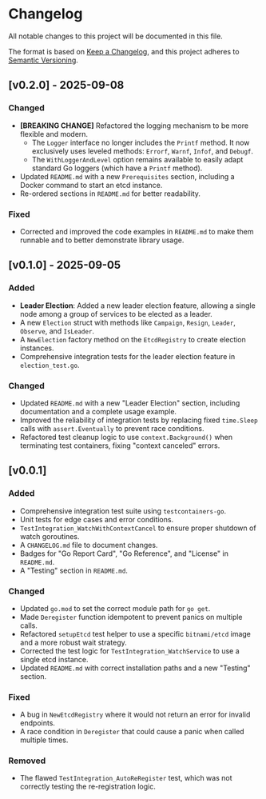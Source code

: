 # Changelog

All notable changes to this project will be documented in this file.

The format is based on [Keep a Changelog](https://keepachangelog.com/en/1.0.0/),
and this project adheres to [Semantic Versioning](https://semver.org/spec/v2.0.0.html).

## [v0.2.0] - 2025-09-08

### Changed
- **[BREAKING CHANGE]** Refactored the logging mechanism to be more flexible and modern.
  - The `Logger` interface no longer includes the `Printf` method. It now exclusively uses leveled methods: `Errorf`, `Warnf`, `Infof`, and `Debugf`.
  - The `WithLoggerAndLevel` option remains available to easily adapt standard Go loggers (which have a `Printf` method).
- Updated `README.md` with a new `Prerequisites` section, including a Docker command to start an etcd instance.
- Re-ordered sections in `README.md` for better readability.

### Fixed
- Corrected and improved the code examples in `README.md` to make them runnable and to better demonstrate library usage.

## [v0.1.0] - 2025-09-05

### Added
- **Leader Election**: Added a new leader election feature, allowing a single node among a group of services to be elected as a leader.
- A new `Election` struct with methods like `Campaign`, `Resign`, `Leader`, `Observe`, and `IsLeader`.
- A `NewElection` factory method on the `EtcdRegistry` to create election instances.
- Comprehensive integration tests for the leader election feature in `election_test.go`.

### Changed
- Updated `README.md` with a new "Leader Election" section, including documentation and a complete usage example.
- Improved the reliability of integration tests by replacing fixed `time.Sleep` calls with `assert.Eventually` to prevent race conditions.
- Refactored test cleanup logic to use `context.Background()` when terminating test containers, fixing "context canceled" errors.

## [v0.0.1]

### Added
- Comprehensive integration test suite using `testcontainers-go`.
- Unit tests for edge cases and error conditions.
- `TestIntegration_WatchWithContextCancel` to ensure proper shutdown of watch goroutines.
- A `CHANGELOG.md` file to document changes.
- Badges for "Go Report Card", "Go Reference", and "License" in `README.md`.
- A "Testing" section in `README.md`.

### Changed
- Updated `go.mod` to set the correct module path for `go get`.
- Made `Deregister` function idempotent to prevent panics on multiple calls.
- Refactored `setupEtcd` test helper to use a specific `bitnami/etcd` image and a more robust wait strategy.
- Corrected the test logic for `TestIntegration_WatchService` to use a single etcd instance.
- Updated `README.md` with correct installation paths and a new "Testing" section.

### Fixed
- A bug in `NewEtcdRegistry` where it would not return an error for invalid endpoints.
- A race condition in `Deregister` that could cause a panic when called multiple times.

### Removed
- The flawed `TestIntegration_AutoReRegister` test, which was not correctly testing the re-registration logic.